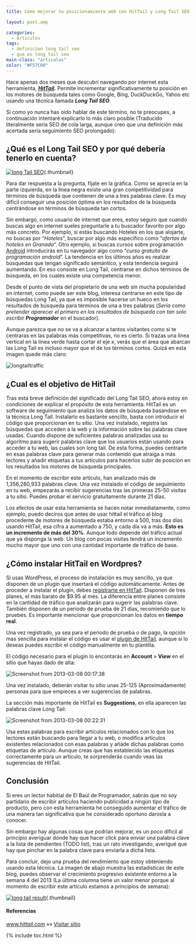 ```yaml
---
title: Cómo mejorar tu posicionamiento web con HitTail y Long Tail SEO

layout: post.amp

categories:
  - Articulos
tags:
  - definicion long tail seo
  - que es long tail seo
main-class: "articulos"
color: "#F57C00"
---
```

Hace apenas dos meses que descubrí navegando por internet esta herramienta, ***<a href="http://www.hittail.com" target="_blank">HitTail</a>*.** Permite incrementar significativamente tu posición en los motores de búsqueda tales como Google, Bing, DuckDuckGo, Yahoo etc usando una técnica llamada ***Long Tail SEO***.

Si como yo nunca has oido hablar de este término, no te preocupes, a continuación intentaré explicarlo lo más claro posible (Traducido literalmente sería SEO de cola larga, aunque creo que una definición más acertada sería seguimiento SEO prolongado):  

<!--ad-->

<h2 style="font-size:1.5em">
  ¿Qué es el Long Tail SEO y por qué debería tenerlo en cuenta?
</h2>

[<img src="/assets/img/2013/03/longTail2.jpg" alt="long Tail SEO"   />][1]{.thumbnail}

Para dar respuesta a la pregunta, fíjate en la gráfica. Como se aprecia en la parte izquierda, en la línea negra existe una gran competitividad para términos de búsqueda que contienen de una a tres palabras clave. Es muy dificil conseguir una posición óptima en los resultados de la búsqueda centrándose en términos de búsqueda tan cortos.

Sin embargo, como usuario de internet que eres, estoy seguro que cuando buscas algo en internet sueles preguntarle a tu buscador favorito por algo más concreto. Por ejemplo, si estás buscando Hoteles en los que alojarte, no buscas por “*Hoteles*”, buscar por algo más específico como “*ofertas de hoteles en Granada*”. Otro ejemplo, si buscas cursos sobre programación [Android][2] introducirás en tu navegador algo como “*curso gratuito de programación android*”. La tendencia en los últimos años es realizar búsquedas que tengan significado semántico, y esta tendencia seguirá aumentando. En eso consiste en Long Tail, centrarse en dichos términos de búsqueda, en los cuales existe una competencia menor.

Desde el punto de vista del propietario de una web sin mucha popularidad en internet, como puede ser este blog, interesa centrarse en este típo de búsquedas Long Tail, ya que es imposible hacerse un hueco en los resultados de búsqueda para términos de una a tres palabras (*Sería como pretender aparecer el primero en los resultados de búsqueda con tan solo escribir **Programador*** en el buscador).

Aunque parezca que no se va a alcanzar a tantos visitantes como si te centraras en las palabras más competitivas, no es cierto. Si trazas una línea vertical en la línea verde hasta cortar el eje x, verás que el área que abarcan las Long Tail es incluso mayor que el de los términos cortos. Quizá en esta imagen quede más claro:

<img src="/assets/img/2013/03/longtailtraffic.jpg" alt="longtailtraffic"   />

<h2 style="font-size:1.5em">
  ¿Cual es el objetivo de HitTail
</h2>

Tras esta breve definición del significado del Long Tail SEO, ahora estoy en condiciones de explicar el propósito de esta herramienta. HitTail es un software de seguimiento que analiza los datos de búsqueda basandose en la técnica Long Tail. Instalarlo es bastante sencillo, basta con introducir el código que proporcionan en tu sítio. Una vez instalado, registra las búsquedas que acceden a la web y la información sobre las palabras clave usadas. Cuando dispone de suficientes palabras analizadas usa su algoritmo para sugerir palabras clave que los usuarios están usando para acceder a tu web, las cuales son long tail. De esta forma, puedes centrarte en esas palabras clave para generar más contenido que atraiga a más lectores y añadir etiquetas a tus artículos para hacerlos subir de posición en los resultados los motores de búsqueda principales.

En el momento de escribir este artículo, han analizado más de 1,356,280,933 palabras clave. Una vez instalado el código de seguimiento en tu web, empezarás a recibir sugerencias tras las primeras 25-50 visitas a tu sitio. Puedes probar el servicio gratuítamente durante 21 días.

Los efectos de usar esta herramienta se hacen notar inmediatamente, como ejemplo, puedo deciros que antes de usar hittail el tráfico al blog procedente de motores de búsqueda estaba entorno a 500, tras dos días usando HitTail, esa cifra a aumentado a 750, y cada día va a más. **Esto es un incremento de más del 30%**. Aunque todo depende del tráfico actual que ya disponga la web. Un blog con pocas visitas tendrá un incremento mucho mayor que uno con una cantidad importante de tráfico de base.

<h2 style="font-size:1.5em">
  ¿Cómo instalar HitTail en Wordpres?
</h2>

Si usas WordPress, el proceso de instalación es muy sencillo, ya que disponen de un plugin que insertará el código automáticamente. Antes de proceder a instalar el plugin, debes <a href="http://www.hittail.com/plans.asp" target="_blank">registrarte en HitTail</a>. Disponen de tres planes, el más barato de $9.95 al més. La diferencia entre planes consiste en la cantidad de tráfico que analizarán para sugerir las palabras clave. También disponen de un periodo de prueba de 21 días, recomiendo que lo pruebes. Es importante mencionar que proporcionan los datos en **tiempo real**.

Una vez registrado, ya sea para el periodo de prueba o de pago, la opción mas sencilla para instalar el código es usar el <a href="http://wordpress.org/extend/plugins/seo-keyword-suggestions/" target="_blank">plugin de HitTail</a>, aunque si lo deseas puedes escribir el código manualmente en tu plantilla.

El código necesario para el plugin lo encontarás en **Account** » **View** en el sitio que hayas dado de alta:

<img src="/assets/img/2013/03/Screenshot-from-2013-03-08-001738.jpg" alt="Screenshot from 2013-03-08 00:17:38"   />

Una vez instalado, deberán visitar tu sítio unas 25-125 (Aproximadamente) personas para que empieces a ver sugerencias de palabras.

La sección más importante de HitTail es **Suggestions**, en ella aparecen las palabras clave Long Tail:

<img src="/assets/img/2013/03/Screenshot-from-2013-03-08-002231.jpg" alt="Screenshot from 2013-03-08 00:22:31"   />

Usa estas palabras para escribir artículos relacionados con lo que los lectores están buscando para llegar a tu web, o modifica artículos existentes relacionados con esas palabras y añáde dichas palabras como etiquetas de artículo. Aunque creas que has establecido las etiquetas correctamente para un artículo, te sorprenderás cuando veas las sugerencias de HitTail.

## Conclusión

Si eres un lector habitial de El Baúl de Programador, sabrás que no soy partidario de escribir artículos haciendo publicidad a ningún tipo de producto, pero con esta herramienta he conseguido aumentar el tráfico de una manera tan significativa que he considerado oportuno darosla a conocer.

Sin embargo hay algunas cosas que podrían mejorar, es un poco dificil al principio averiguar dónde hay que hacer click para enviar una palabra clave a la lista de pendientes (TODO list), tras un rato investigando, averigué que hay que pinchar en la palabra clave para enviarla a dicha lista.

Para concluir, dejo una prueba del rendimiento que estoy obteniendo usando esta técnica. La imagen de abajo muestra las estadísticas de este blog, puedes observar el crecimiento progresivo existente entorno a la semana 4 del 2013 (La última columna tiene un valor menor porque al momento de escribir este artículo estamos a principios de semana):

[<img src="/assets/img/2013/03/long-tail-result-1024x248.png" alt="long tail result"   />][3]{.thumbnail}

#### Referencias

*www.hittail.com* »» <a href="http://www.hittail.com" target="_blank">Visitar sitio</a>



 [1]: /assets/img/2013/03/longTail2.jpg
 [2]: /curso-programacion-android/
 [3]: /assets/img/2013/03/long-tail-result.png

{% include toc.html %}
